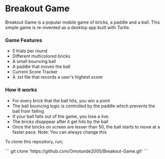 <h1>Breakout Game</h1>

<p>Breakout Game is a popular mobile game of bricks, a paddle 
and a ball. This simple game is re-invented as a desktop
app built with Turtle.
</p>


<h3>Game Features</h3>

<ul>
<li>
    5 trials per round
</li>
<li>
    Different multicolored bricks
</li>
<li>
    A small bouncing ball
</li>
<li>
   A paddle that moves the ball
</li>
<li>
    Current Score Tracker
</li>
<li>
    A .txt file that records a user's highest score
</li>
</ul>

<h3>How it works</h3>
<ul>
<li>
    For every brick that the ball hits, you win a point
</li>
<li>
    The ball bouncing logic is controlled by the paddle
which prevents the ball from falling
</li>
<li>
   If your ball falls out of the game, you lose a live.
</li>
<li>
   The bricks disappear after it get hits by the ball
</li>
<li>
   Once the bricks on screen are lesser than 50, the ball starts to move at a faster pace.
Note: You can always change this
</li>
</ul>

<p>To clone this repository, run;</p>
```
git clone 'https://github.com/Omotunde2005/Breakout-Game.git'
```
